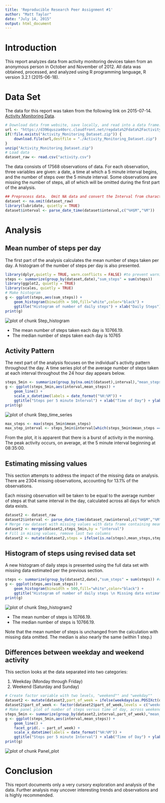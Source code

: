```yaml
---
title: 'Reproducible Research Peer Assignment #1'
author: "Matt Taylor"
date: "July 14, 2015"
output: html_document
---
```


# Introduction
This report analyzes data from activity monitoring devices taken from an anonymous person in October and November of 2012.  All data was obtained, processed, and analyzed using R programming language, R version 3.2.1 (2015-06-18). 

# Data Set
The data for this report was taken from the following link on 2015-07-14.
[Activity Monitoring Data](https://d396qusza40orc.cloudfront.net/repdata%2Fdata%2Factivity.zip). 


```r
# Download data from website, save locally, and read into a data frame.
url <- "https://d396qusza40orc.cloudfront.net/repdata%2Fdata%2Factivity.zip"
if(!file.exists("Activity_Monitoring_Dataset.zip")) {
    download.file(url,destfile = "./Activity_Monitoring_Dataset.zip")
}
unzip("Activity_Monitoring_Dataset.zip")
# Load data
dataset_raw <- read.csv("activity.csv")
```
The data consists of 17568 observations of data.  For each observation, three variables are given:  a date, a time at which a 5 minute interval begins, and the number of steps over the 5 minute interval.  Some observations are missing the number of steps, all of which will be omitted during the first part of the analysis.


```r
## Preprocess data.  Omit NA data and convert the Interval from character to POSIXct.
dataset <- na.omit(dataset_raw)
library(lubridate, quietly = TRUE)
dataset$interval <- parse_date_time(dataset$interval,c("%H$M","%M"))
```
# Analysis
## Mean number of steps per day 
The first part of the analysis calculates the mean number of steps taken per day.  A histogram of the number of steps per day is also presented.

```r
library(dplyr,quietly = TRUE, warn.conflicts = FALSE) #to prevent warning about certain objects being masked.
steps <- summarize(group_by(dataset,date),"sum_steps" = sum(steps))
library(ggplot2, quietly = TRUE)
library(scales, quietly = TRUE)
# Make histogram
g <- ggplot(steps,aes(sum_steps)) + 
    geom_histogram(binwidth = 500,fill="white",color="black") + 
    ggtitle("Histogram of number of daily steps") + xlab("Daily Steps") + ylab("Count")
print(g)
```

![plot of chunk Step_histogram](figure/Step_histogram-1.png) 

- The mean number of steps taken each day is 10766.19.  
- The median number of steps taken each day is 10765

## Activity Pattern
The next part of the analysis focuses on the individual's activity pattern throughout the day.  A time series plot of the average number of steps taken at each interval throughout the 24 hour day appears below.

```r
steps_5min <- summarize(group_by(na.omit(dataset),interval),"mean_steps" = mean(steps))
g <- ggplot(steps_5min,aes(interval,mean_steps)) + 
    geom_line() + 
    scale_x_datetime(labels = date_format("%H:%M")) +
    ggtitle("Steps per 5 minute Interval") + xlab("Time of Day") + ylab("Number of Steps")  
print(g)
```

![plot of chunk Step_time_series](figure/Step_time_series-1.png) 

```r
max_steps <- max(steps_5min$mean_steps)
max_step_interval <- steps_5min$interval[which(steps_5min$mean_steps == max_steps)]
```
From the plot, it is apparent that there is a burst of activity in the morning.  The peak activity occurs, on average, at the 5 minute interval beginning at 08:35:00.

## Estimating missing values
This section attempts to address the impact of the missing data on analysis.  There are 2304 missing observations, accounting for 13.1% of the observations.

Each missing observation will be taken to be equal to the average number of steps at that same interval in the day, calculated across all days for which data exists. 


```r
dataset2 <- dataset_raw
dataset2$interval <- parse_date_time(dataset_raw$interval,c("%H$M","%M"))
# Merge raw dataset with missing values with data frame containing mean number of steps at each daily interval
dataset2 <- merge(dataset2,steps_5min,by = "interval")  
# Fill in mising values, remove last two columns
dataset2 <- mutate(dataset2,steps = ifelse(is.na(steps),mean_steps,steps))[,c(-4,-5)]
```
## Histogram of steps using revised data set

A new histogram of daily steps is presented using the full data set with missing data estimated per the previous section.

```r
steps <- summarize(group_by(dataset2,date),"sum_steps" = sum(steps)) #repeat histogram with 
g <- ggplot(steps,aes(sum_steps)) + 
    geom_histogram(binwidth = 500,fill="white",color="black") + 
    ggtitle("Histogram of number of daily steps \n Missing data estimated") + xlab("Daily Steps") + ylab("Count")
print(g)
```

![plot of chunk Step_histogram2](figure/Step_histogram2-1.png) 

- The mean number of steps is 10766.19.
- The median number of steps is 10766.19.

Note that the mean number of steps is unchanged from the calculation with missing data omitted.  The median is also nearly the same (within 1 step.) 

## Differences between weekday and weekend activity
This section looks at the data separated into two categories:  
1.  Weekday (Monday through Friday)  
2.  Weekend (Saturday and Sunday) 


```r
# Create factor variable with two levels, "weekend"" and "weekday""
dataset2 <- mutate(dataset2,part_of_week = ifelse(weekdays(as.POSIXct(date),abbreviate = FALSE) %in% c("Saturday","Sunday"),"weekend","weekday"))
dataset2$part_of_week <- factor(dataset2$part_of_week,levels = c("weekday","weekend"))     
# Make panel plot of number of steps versus time of day, across weekend / weekday.
steps_5min <- summarize(group_by(dataset2,interval,part_of_week),"mean_steps" = mean(steps))
g <- ggplot(steps_5min,aes(interval,mean_steps)) + 
    geom_line() + 
    facet_grid(. ~ part_of_week) + 
    scale_x_datetime(labels = date_format("%H:%M")) +
    ggtitle("Steps per 5 minute Interval") + xlab("Time of Day") + ylab("Number of Steps")  
print(g)
```

![plot of chunk Panel_plot](figure/Panel_plot-1.png) 

# Conclusion
This report documents only a very cursory exploration and analysis of the data.  Further analysis may uncover interesting trends and observations and is highly recommended.    
   
    
    
